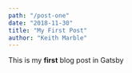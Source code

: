 ```yaml
---
path: "/post-one"
date: "2018-11-30"
title: "My First Post"
author: "Keith Marble"
---
```


This is my **first** blog post in Gatsby
